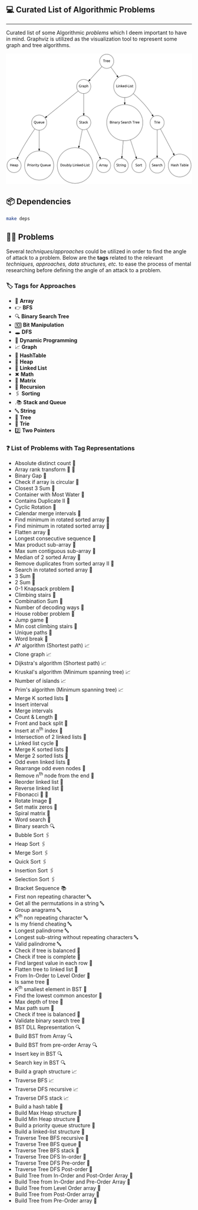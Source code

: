 ## 💻 Curated List of Algorithmic Problems

___

Curated list of some Algorithmic _problems_ which I deem important to have in mind. Graphviz is utilized as the
visualization tool to represent some graph and tree algorithms.

![](/graphviz/Digraph.gv.png/?raw=true)

## 📦 Dependencies

```bash
make deps
```

## 🧑‍💻 Problems

Several _techniques/approaches_ could be utilized in order to find the 
angle of attack to a problem. 
Below are the **tags** related to the relevant
_techniques, approaches, data structures, etc._
to ease the process of mental researching before defining the angle of an attack to a problem.

### 🏷️ Tags for Approaches

* 📃 **Array**
* 👉 **BFS**
* 🔍 **Binary Search Tree**
* 🔟 **Bit Manipulation**
* 🕳️ **DFS**
* 📝 **Dynamic Programming**
* 📈 **Graph**
* 🔣 **HashTable**
* 🌲 **Heap**
* 🔗 **Linked List**
* ✖ **Math**
* 🔢 **Matrix**
* 🔁 **Recursion**
* 🖇️ **Sorting**
* .📚 **Stack and Queue**
* 🔤 **String**
* 🌴 **Tree**
* 🌿 **Trie**
* 2️⃣ **Two Pointers**

### ❓ List of Problems with Tag Representations

- Absolute distinct count 📃
- Array rank transform 📃 🔣
- Binary Gap 📃 
- Check if array is circular 📃 
- Closest 3 Sum 📃 
- Container with Most Water 📃 
- Contains Duplicate II 📃 
- Cyclic Rotation 📃 
- Calendar merge intervals 📃 
- Find minimum in rotated sorted array 📃 
- Find minimum in rotated sorted array 📃 
- Flatten array 📃 
- Longest consecutive sequence 📃 
- Max product sub-array 📃 
- Max sum contiguous sub-array 📃 
- Median of 2 sorted Array 📃 
- Remove duplicates from sorted array II 📃 
- Search in rotated sorted array 📃 
- 3 Sum 📃 
- 2 Sum 📃
- 0-1 Knapsack problem 📝 
- Climbing stairs 📝 
- Combination Sum 📝 
- Number of decoding ways 📝 
- House robber problem 📝 
- Jump game 📝 
- Min cost climbing stairs 📝 
- Unique paths 📝 
- Word break 📝 
- A* algorithm (Shortest path) 📈 
- Clone graph 📈 
- Dijkstra's algorithm (Shortest path) 📈 
- Kruskal's algorithm (Minimum spanning tree) 📈 
- Number of islands 📈 
- Prim's algorithm (Minimum spanning tree) 📈 
- Merge K sorted lists 🌲 
- Insert interval
- Merge intervals
- Count & Length 🔗
- Front and back split 🔗
- Insert at n<sup>th</sup> index 🔗
- Intersection of 2 linked lists 🔗
- Linked list cycle 🔗
- Merge K sorted lists 🔗
- Merge 2 sorted lists 🔗
- Odd even linked lists 🔗
- Rearrange odd even nodes 🔗
- Remove n<sup>th</sup> node from the end 🔗
- Reorder linked list 🔗
- Reverse linked list 🔗
- Fibonacci 📝 🔁
- Rotate Image 🔢
- Set matix zeros 🔢
- Spiral matrix 🔢
- Word search 🔢
- Binary search 🔍
- Bubble Sort 🖇️
- Heap Sort 🖇️
- Merge Sort 🖇️
- Quick Sort 🖇️
- Insertion Sort 🖇️
- Selection Sort 🖇️
- Bracket Sequence 📚
- First non repeating character 🔤
- Get all the permutations in a string 🔤
- Group anagrams 🔤
- K<sup>th</sup> non repeating character 🔤
- Is my friend cheating 🔤
- Longest palindrome 🔤
- Longest sub-string without repeating characters 🔤
- Valid palindrome 🔤
- Check if tree is balanced 🌴
- Check if tree is complete 🌴
- Find largest value in each row 🌴
- Flatten tree to linked list 🌴
- From In-Order to Level Order 🌴
- Is same tree 🌴
- K<sup>th</sup> smallest element in BST 🌴
- Find the lowest common ancestor 🌴
- Max depth of tree 🌴
- Max path sum 🌴
- Check if tree is balanced 🌴
- Validate binary search tree 🌴
- BST DLL Representation 🔍
- Build BST from Array 🔍
- Build BST from pre-order Array 🔍
- Insert key in BST 🔍
- Search key in BST 🔍
- Build a graph structure 📈
- Traverse BFS 📈
- Traverse DFS recursive 📈
- Traverse DFS stack 📈
- Build a hash table 🔣
- Build Max Heap structure 🌲
- Build Min Heap structure 🌲
- Build a priority queue structure 🌲
- Build a linked-list structure 🔗
- Traverse Tree BFS recursive 🌴
- Traverse Tree BFS queue 🌴 
- Traverse Tree BFS stack 🌴 
- Traverse Tree DFS In-order 🌴
- Traverse Tree DFS Pre-order 🌴
- Traverse Tree DFS Post-order 🌴
- Build Tree from In-Order and Post-Order Array 🌴
- Build Tree from In-Order and Pre-Order Array 🌴
- Build Tree from Level Order array 🌴
- Build Tree from Post-Order array 🌴
- Build Tree from Pre-Order array 🌴